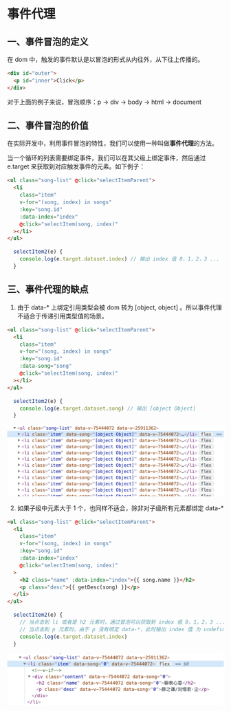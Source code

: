 # 事件代理

## 一、事件冒泡的定义

在 dom 中，触发的事件默认是以冒泡的形式从内往外，从下往上传播的。

```html
<div id="outer">
  <p id="inner">Click</p>
</div>
```

对于上面的例子来说，冒泡顺序：p -> div -> body -> html -> document

## 二、事件冒泡的价值

在实际开发中，利用事件冒泡的特性，我们可以使用一种叫做**事件代理**的方法。

当一个循环的列表需要绑定事件，我们可以在其父级上绑定事件，然后通过 e.target 来获取到对应触发事件的元素。如下例子：

```html
<ul class="song-list" @click="selectItemParent">
  <li
    class="item"
    v-for="(song, index) in songs"
    :key="song.id"
    :data-index="index"
    @click="selectItem(song, index)"
  ></li>
</ul>
```

```js
  selectItem2(e) {
    console.log(e.target.dataset.index) // 输出 index 值 0，1，2，3 ...
  }
```

## 三、事件代理的缺点

1. 由于 data-\* 上绑定引用类型会被 dom 转为 [object, object] 。所以事件代理不适合于传递引用类型值的场景。

```html
<ul class="song-list" @click="selectItemParent">
  <li
    class="item"
    v-for="(song, index) in songs"
    :key="song.id"
    :data-song="song"
    @click="selectItem(song, index)"
  ></li>
</ul>
```

```js
  selectItem2(e) {
    console.log(e.target.dataset.song) // 输出 [object Object]
  }
```

![image](/js/event-agent2.png)

2. 如果子级中元素大于 1 个，也同样不适合，除非对子级所有元素都绑定 data-\*

```html
<ul class="song-list" @click="selectItemParent">
  <li
    class="item"
    v-for="(song, index) in songs"
    :key="song.id"
    :data-index="index"
    @click="selectItem(song, index)"
  >
    <h2 class="name" :data-index="index">{{ song.name }}</h2>
    <p class="desc">{{ getDesc(song) }}</p>
  </li>
</ul>
```

```js
  selectItem2(e) {
    // 当点击到 li 或者是 h2 元素时，通过冒泡可以获取到 index 值 0，1，2，3 ...
    // 当点击到 p 元素时，由于 p 没有绑定 data-*，此时输出 index 值 为 undefined
    console.log(e.target.dataset.index)
  }
```

![image](/js/event-agent1.png)
